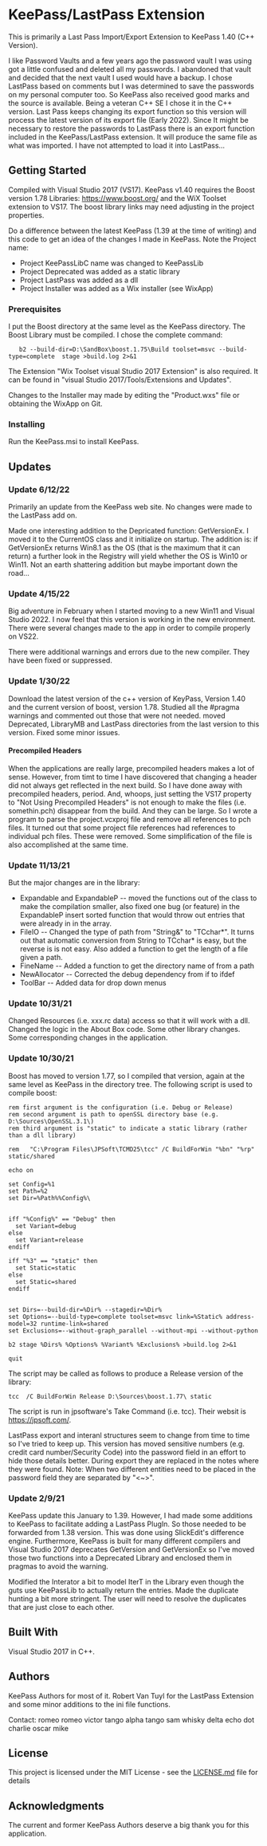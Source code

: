 # KeePass/LastPass Extension

This is primarily a Last Pass Import/Export Extension to KeePass 1.40 (C++ Version).

I like Password Vaults and a few years ago the password vault I was using got a little confused and
deleted all my passwords.  I abandoned that vault and decided that the next vault I used would have a
backup.  I chose LastPass based on comments but I was determined to save the passwords on my personal
computer too.  So KeePass also received good marks and the source is available.  Being a veteran C++
SE I chose it in the C++ version.  Last Pass keeps changing its export function so this version will
process the latest version of its export file (Early 2022).  Since It might be necessary to
restore the passwords to LastPass there is an export function included in the KeePass/LastPass extension.
It will produce the same file as what was imported.  I have not attempted to load it into LastPass...

## Getting Started

Compiled with Visual Studio 2017 (VS17).  KeePass v1.40 requires the Boost version 1.78 Libraries:
https://www.boost.org/ and the WiX Toolset extension to VS17.
The boost library links may need adjusting in the project properties.

Do a difference between the latest KeePass (1.39 at the time of writing) and this code to get an idea
of the changes I made in KeePass.  Note the Project name:

  - Project KeePassLibC name was changed to KeePassLib
  - Project Deprecated was added as a static library
  - Project LastPass was added as a dll
  - Project Installer was added as a Wix installer (see WixApp)

### Prerequisites

I put the Boost directory at the same level as the KeePass directory.  The Boost Library must be compiled.
I chose the complete command:
```
   b2 --build-dir=D:\SandBox\boost.1.75\Build toolset=msvc --build-type=complete  stage >build.log 2>&1
```
The Extension "Wix Toolset visual Studio 2017 Extension" is also required.  It can be found in
"visual Studio 2017/Tools/Extensions and Updates".

Changes to the Installer may made by editing the "Product.wxs" file or obtaining the WixApp on Git.

### Installing

Run the KeePass.msi to install KeePass.

## Updates

### Update 6/12/22

Primarily an update from the KeePass web site.  No changes were made to the LastPass add on.

Made one interesting addition to the Depricated
function: GetVersionEx.  I moved it to the CurrentOS class and it initialize on startup.  The addition
is:  if GetVersionEx returns Win8.1 as the OS (that is the maximum that it can return) a further look
in the Registry will yield whether the OS is Win10 or Win11.  Not an earth shattering addition but
maybe important down the road...

### Update 4/15/22

Big adventure in February when I started moving to a new Win11 and Visual Studio 2022.  I now
feel that this version is working in the new environment.  There were several changes made to the app
in order to compile properly on VS22.

There were additional warnings and errors due to the new compiler.  They have been fixed or suppressed.

### Update 1/30/22

Download the latest version of the c++ version of KeyPass, Version 1.40 and the current version of boost,
version 1.78.  Studied all the #pragma warnings and commented out those that were not needed.  moved
Deprecated, LibraryMB and LastPass directories from the last version to this version.  Fixed some minor
issues.

#### Precompiled Headers

When the applications are really large, precompiled headers makes a lot of sense.  However, from timt to
time I have discovered that changing a header did not always get reflected in the next build.  So I have
done away with precompiled headers, period.  And, whoops, just setting the VS17 property to "Not Using
Precompiled Headers" is not enough to make the files (i.e. somethin.pch) disappear from the build.  And
they can be large.  So I wrote a program to parse the project.vcxproj file and remove all references to
pch files.  It turned out that some project file references had references to individual pch files.  These
were removed.  Some simplification of the file is also accomplished at the same time.

### Update 11/13/21

But the major changes are in the library:

  - Expandable and ExpandableP -- moved the functions out of the class to make the compilation smaller,
also fixed one bug (or feature) in the ExpandableP insert sorted function that would throw out entries
that were already in in the array.
  - FileIO -- Changed the type of path from "String&" to "TCchar*".  It turns out that automatic
conversion from String to TCchar* is easy, but the reverse is is not easy.  Also added a function to
get the length of a file given a path.
  - FineName -- Added a function to get the directory name of from a path
  - NewAllocator -- Corrected the debug dependency from if to ifdef
  - ToolBar -- Added data for drop down menus

### Update 10/31/21

Changed Resources (i.e. xxx.rc data) access so that it will work with a dll.  Changed the logic in the
About Box code.  Some other library changes.  Some corresponding changes in the application.

### Update 10/30/21

Boost has moved to version 1.77, so I compiled that version, again at the same level as KeePass in the
directory tree.  The following script is used to compile boost:

```
rem first argument is the configuration (i.e. Debug or Release)
rem second argument is path to openSSL directory base (e.g. D:\Sources\OpenSSL.3.1\)
rem third argument is "static" to indicate a static library (rather than a dll library)

rem   "C:\Program Files\JPSoft\TCMD25\tcc" /C BuildForWin "%bn" "%rp" static/shared

echo on

set Config=%1
set Path=%2
set Dir=%Path%%Config%\


iff "%Config%" == "Debug" then
  set Variant=debug
else
  set Variant=release
endiff

iff "%3" == "static" then
  set Static=static
else
  set Static=shared
endiff


set Dirs=--build-dir=%Dir% --stagedir=%Dir%
set Options=--build-type=complete toolset=msvc link=%Static% address-model=32 runtime-link=shared
set Exclusions=--without-graph_parallel --without-mpi --without-python

b2 stage %Dirs% %Options% %Variant% %Exclusions% >build.log 2>&1

quit
```

The script may be called as follows to produce a Release version of the library:

```
tcc  /C BuildForWin Release D:\Sources\boost.1.77\ static
```

The script is run in jpsoftware's Take Command (i.e. tcc). Their websit is https://jpsoft.com/.

LastPass export and interanl structures seem to change from time to time so I've tried to keep up.
This version has moved sensitive numbers (e.g. credit card number/Security Code) into the password field
in an effort to hide those details better.  During export they are replaced in the notes where they were
found.  Note:  When two different entities need to be placed in the password field they are separated by
"<~>".

### Update 2/9/21

KeePass update this January to 1.39.  However, I had made some additions to KeePass to facilitate
adding a LastPass PlugIn.  So those needed to be forwarded from 1.38 version.  This was done using
SlickEdit's difference engine.
Furthermore, KeePass is built for many different compilers and Visual Studio 2017 deprecates GetVersion
and GetVersionEx so I've moved those two functions into a Deprecated Library and enclosed them in
pragmas to avoid the warning.

Modified the Interator a bit to model IterT in the Library even though the guts use KeePassLib to
actually return the entries.  Made the duplicate hunting a bit more stringent.  The user will need to
resolve the duplicates that are just close to each other.

## Built With

Visual Studio 2017 in C++.

## Authors

KeePass Authors for most of it.
Robert Van Tuyl for the LastPass Extension and some minor additions to the ini file functions.

Contact:  romeo romeo victor tango alpha tango sam whisky delta echo dot charlie oscar mike

## License

This project is licensed under the MIT License - see the [LICENSE.md](LICENSE.md) file for details

## Acknowledgments

The current and former KeePass Authors deserve a big thank you for this application.

